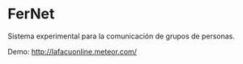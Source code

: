 FerNet
======

Sistema experimental para la comunicación de grupos de personas.

Demo: http://lafacuonline.meteor.com/
